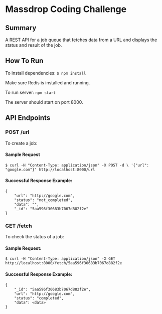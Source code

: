 # Massdrop Coding Challenge
## Summary

A REST API for a job queue that fetches data from a URL and displays the status and result of the job.


## How To Run
To install dependencies:
```$ npm install ```

Make sure Redis is installed and running. 

To run server:
```npm start```

The server should start on port 8000. 

## API Endpoints
### POST /url
To create a job:

#### Sample Request 
```
$ curl -H "Content-Type: application/json" -X POST -d \ '{"url": "google.com"}' http://localhost:8000/url
```
#### Successful Response Example:
```
{
    "url": "http://google.com",
    "status": "not_completed",
    "data": "",
    "_id": "5aa596f30683b7067d882f2e"
}
```

### GET /fetch
To check the status of a job:

#### Sample Request:
```
$ curl -H "Content-Type: application/json" -X GET http://localhost:8000/fetch/5aa596f30683b7067d882f2e
```
#### Successful Response Example:
```
{
    "_id": "5aa596f30683b7067d882f2e",
    "url": "http://google.com",
    "status": "completed",
    "data": <data>
}
```




